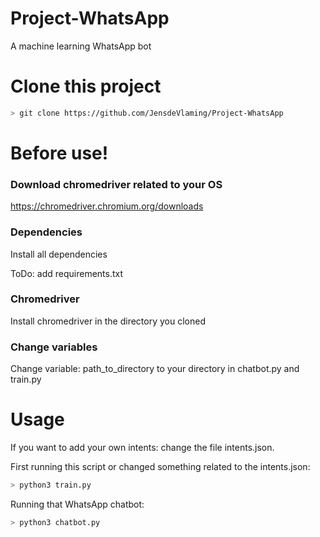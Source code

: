 # Project-WhatsApp
A machine learning WhatsApp bot

# Clone this project
```bash
> git clone https://github.com/JensdeVlaming/Project-WhatsApp
```

# Before use!
### Download chromedriver related to your OS
https://chromedriver.chromium.org/downloads

### Dependencies
Install all dependencies

ToDo: add requirements.txt

### Chromedriver
Install chromedriver in the directory you cloned

### Change variables
Change variable: path_to_directory to your directory in chatbot.py and train.py

# Usage
If you want to add your own intents: change the file intents.json.

First running this script or changed something related to the intents.json:
```bash
> python3 train.py
```

Running that WhatsApp chatbot:
```bash
> python3 chatbot.py
```
